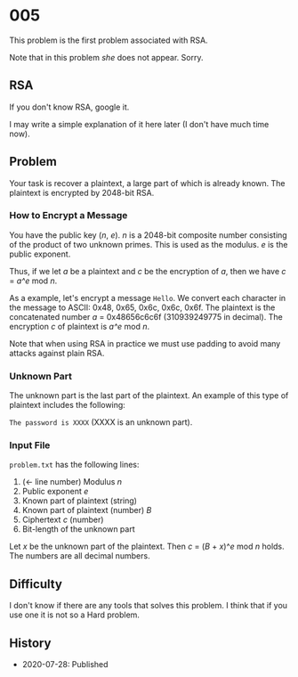 # 005
This problem is the first problem associated with RSA.

Note that in this problem *she* does not appear. Sorry.

## RSA
If you don't know RSA, google it.

I may write a simple explanation of it here later
(I don't have much time now).

## Problem
Your task is recover a plaintext, a large part of which is already known.
The plaintext is encrypted by 2048-bit RSA.

### How to Encrypt a Message
You have the public key (*n*, *e*).
*n* is a 2048-bit composite number consisting of
the product of two unknown primes.
This is used as the modulus.
*e* is the public exponent.

Thus, if we let *a* be a plaintext and *c* be the encryption of *a*,
then we have *c* = *a^e* mod *n*.

As a example, let's encrypt a message `Hello`.
We convert each character in the message to ASCII:
0x48, 0x65, 0x6c, 0x6c, 0x6f.
The plaintext is the concatenated number *a* =  0x48656c6c6f (310939249775 in decimal).
The encryption *c* of plaintext is *a^e* mod *n*.

Note that when using RSA in practice we must use padding to avoid
many attacks against plain RSA.

### Unknown Part
The unknown part is the last part of the plaintext.
An example of this type of plaintext includes the following:

`The password is XXXX` (XXXX is an unknown part).

### Input File
`problem.txt` has the following lines:

1. (← line number) Modulus *n*
2. Public exponent *e*
3. Known part of plaintext (string)
4. Known part of plaintext (number) *B*
5. Ciphertext *c* (number)
6. Bit-length of the unknown part

Let *x* be the unknown part of the plaintext.
Then *c* = (*B* + *x*)^*e* mod *n* holds.
The numbers are all decimal numbers.

## Difficulty
I don't know if there are any tools that solves this problem.
I think that if you use one it is not so a Hard problem.

## History
* 2020-07-28: Published
